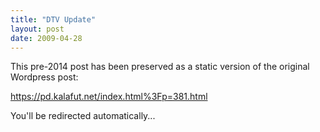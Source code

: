 ```yaml
---
title: "DTV Update"
layout: post
date: 2009-04-28
---
```


This pre-2014 post has been preserved as a static version of the original Wordpress post:

https://pd.kalafut.net/index.html%3Fp=381.html

You'll be redirected automatically...

<head>
  <meta http-equiv="refresh" content="5;url=https://pd.kalafut.net/index.html%3Fp=381.html">
</head>

